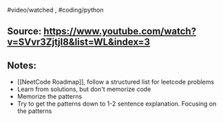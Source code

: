 #video/watched , #coding/python 
## Source: https://www.youtube.com/watch?v=SVvr3ZjtjI8&list=WL&index=3

## Notes: 
- [[NeetCode Roadmap]], follow a structured list for leetcode problems
- Learn from solutions, but don't memorize code
- Memorize the patterns
- Try to get the patterns down to 1-2 sentence explanation. Focusing on the patterns 